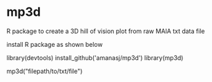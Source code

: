 # mp3d
R package to create a 3D hill of vision plot from raw MAIA txt data file

install R package as shown below 

library(devtools)
install_github('amanasj/mp3d')
library(mp3d)

mp3d("filepath/to/txt/file")

